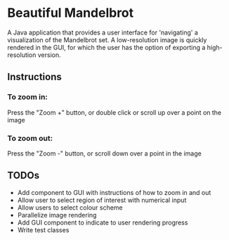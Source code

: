 # Beautiful Mandelbrot

A Java application that provides a user interface for 'navigating' a visualization of the Mandelbrot set.
A low-resolution image is quickly rendered in the GUI, for which the user has the option of exporting a high-resolution
version.

## Instructions

### To zoom in:
Press the "Zoom +" button, or double click or scroll up over a point on the image 

### To zoom out:
Press the "Zoom -" button, or scroll down over a point in the image

## TODOs

* Add component to GUI with instructions of how to zoom in and out 
* Allow user to select region of interest with numerical input
* Allow users to select colour scheme
* Parallelize image rendering
* Add GUI component to indicate to user rendering progress
* Write test classes
